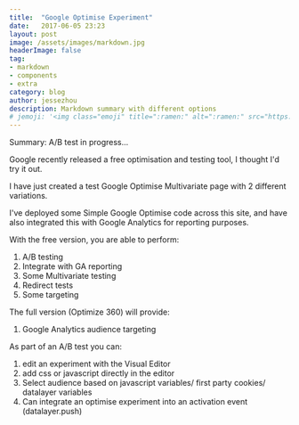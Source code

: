 ```yaml
---
title:  "Google Optimise Experiment"
date:   2017-06-05 23:23
layout: post
image: /assets/images/markdown.jpg
headerImage: false
tag:
- markdown
- components
- extra
category: blog
author: jessezhou
description: Markdown summary with different options
# jemoji: '<img class="emoji" title=":ramen:" alt=":ramen:" src="https://assets.github.com/images/icons/emoji/unicode/1f35c.png" height="20" width="20" align="absmiddle">'
---
```


Summary: A/B test in progress...

Google recently released a free optimisation and testing tool, I thought I'd try it out.

I have just created a test Google Optimise Multivariate page with 2 different variations.

I've deployed some Simple Google Optimise code across this site, and have also integrated this with Google Analytics for reporting purposes.



With the free version, you are able to perform:
1. A/B testing
2. Integrate with GA reporting
3. Some Multivariate testing
4. Redirect tests
5. Some targeting



The full version (Optimize 360) will provide:
1. Google Analytics audience targeting



As part of an A/B test you can:
1. edit an experiment with the Visual Editor
2. add css or javascript directly in the editor
3. Select audience based on javascript variables/ first party cookies/ datalayer variables
4. Can integrate an optimise experiment into an activation event (datalayer.push)

